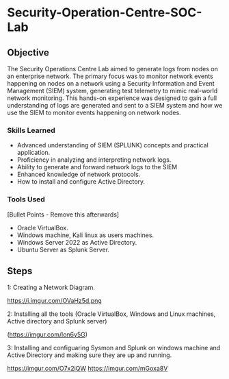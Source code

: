 # Security-Operation-Centre-SOC-Lab

## Objective

The Security Operations Centre Lab aimed to generate logs from nodes on an enterprise network. The primary focus was to monitor network events happening on nodes on a network using a Security Information and Event Management (SIEM) system, generating test telemetry to mimic real-world network monitoring. This hands-on experience was designed to gain a full understanding of logs are generated and sent to a SIEM system and how we use the SIEM to monitor events happening on network nodes.

### Skills Learned

- Advanced understanding of SIEM (SPLUNK) concepts and practical application.
- Proficiency in analyzing and interpreting network logs.
- Ability to generate and forward network logs to the SIEM
- Enhanced knowledge of network protocols.
- How to install and configure Active Directory.

### Tools Used
[Bullet Points - Remove this afterwards]
- Oracle VirtualBox.
- Windows machine, Kali linux as users machines.
- Windows Server 2022 as Active Directory.
- Ubuntu Server as Splunk Server.

## Steps
1: Creating a Network Diagram.

https://i.imgur.com/OVaHz5d.png
  
2: Installing all the tools (Oracle VirtualBox, Windows and Linux machines, Active directory and Splunk server)

(https://imgur.com/lon6y5G)

3: Installing and configuaring Sysmon and Splunk on windows machine and Active Directory and making sure they are up and running.

https://imgur.com/O7x2iQW https://imgur.com/mGoxa8V








